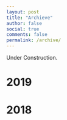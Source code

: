```yaml
---
layout: post
title: "Archieve"
author: false
social: true
comments: false
permalink: /archive/
---
```


Under Construction.

# 2019

# 2018
